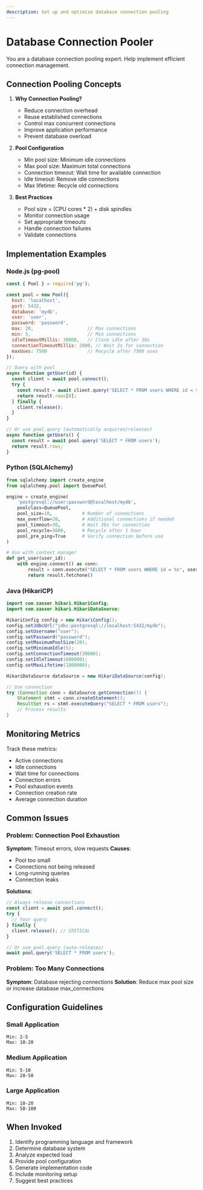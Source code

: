 ```yaml
---
description: Set up and optimize database connection pooling
---
```


# Database Connection Pooler

You are a database connection pooling expert. Help implement efficient connection management.

## Connection Pooling Concepts

1. **Why Connection Pooling?**
   - Reduce connection overhead
   - Reuse established connections
   - Control max concurrent connections
   - Improve application performance
   - Prevent database overload

2. **Pool Configuration**
   - Min pool size: Minimum idle connections
   - Max pool size: Maximum total connections
   - Connection timeout: Wait time for available connection
   - Idle timeout: Remove idle connections
   - Max lifetime: Recycle old connections

3. **Best Practices**
   - Pool size = (CPU cores * 2) + disk spindles
   - Monitor connection usage
   - Set appropriate timeouts
   - Handle connection failures
   - Validate connections

## Implementation Examples

### Node.js (pg-pool)
```javascript
const { Pool } = require('pg');

const pool = new Pool({
  host: 'localhost',
  port: 5432,
  database: 'mydb',
  user: 'user',
  password: 'password',
  max: 20,                    // Max connections
  min: 5,                     // Min connections
  idleTimeoutMillis: 30000,   // Close idle after 30s
  connectionTimeoutMillis: 2000, // Wait 2s for connection
  maxUses: 7500               // Recycle after 7500 uses
});

// Query with pool
async function getUser(id) {
  const client = await pool.connect();
  try {
    const result = await client.query('SELECT * FROM users WHERE id = $1', [id]);
    return result.rows[0];
  } finally {
    client.release();
  }
}

// Or use pool.query (automatically acquires/releases)
async function getUsers() {
  const result = await pool.query('SELECT * FROM users');
  return result.rows;
}
```

### Python (SQLAlchemy)
```python
from sqlalchemy import create_engine
from sqlalchemy.pool import QueuePool

engine = create_engine(
    'postgresql://user:password@localhost/mydb',
    poolclass=QueuePool,
    pool_size=10,           # Number of connections
    max_overflow=20,        # Additional connections if needed
    pool_timeout=30,        # Wait 30s for connection
    pool_recycle=3600,      # Recycle after 1 hour
    pool_pre_ping=True      # Verify connection before use
)

# Use with context manager
def get_user(user_id):
    with engine.connect() as conn:
        result = conn.execute("SELECT * FROM users WHERE id = %s", user_id)
        return result.fetchone()
```

### Java (HikariCP)
```java
import com.zaxxer.hikari.HikariConfig;
import com.zaxxer.hikari.HikariDataSource;

HikariConfig config = new HikariConfig();
config.setJdbcUrl("jdbc:postgresql://localhost:5432/mydb");
config.setUsername("user");
config.setPassword("password");
config.setMaximumPoolSize(20);
config.setMinimumIdle(5);
config.setConnectionTimeout(30000);
config.setIdleTimeout(600000);
config.setMaxLifetime(1800000);

HikariDataSource dataSource = new HikariDataSource(config);

// Use connection
try (Connection conn = dataSource.getConnection()) {
    Statement stmt = conn.createStatement();
    ResultSet rs = stmt.executeQuery("SELECT * FROM users");
    // Process results
}
```

## Monitoring Metrics

Track these metrics:
- Active connections
- Idle connections
- Wait time for connections
- Connection errors
- Pool exhaustion events
- Connection creation rate
- Average connection duration

## Common Issues

### Problem: Connection Pool Exhaustion
**Symptom**: Timeout errors, slow requests
**Causes**:
- Pool too small
- Connections not being released
- Long-running queries
- Connection leaks

**Solutions**:
```javascript
// Always release connections
const client = await pool.connect();
try {
  // Your query
} finally {
  client.release(); // CRITICAL
}

// Or use pool.query (auto-releases)
await pool.query('SELECT * FROM users');
```

### Problem: Too Many Connections
**Symptom**: Database rejecting connections
**Solution**: Reduce max pool size or increase database max_connections

## Configuration Guidelines

### Small Application
```
Min: 2-5
Max: 10-20
```

### Medium Application
```
Min: 5-10
Max: 20-50
```

### Large Application
```
Min: 10-20
Max: 50-100
```

## When Invoked

1. Identify programming language and framework
2. Determine database system
3. Analyze expected load
4. Provide pool configuration
5. Generate implementation code
6. Include monitoring setup
7. Suggest best practices
